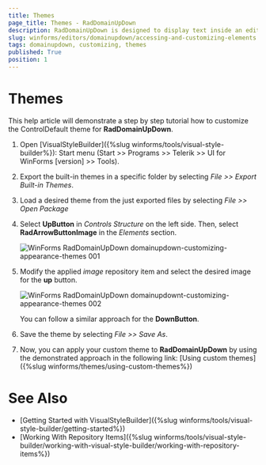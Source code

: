 ```yaml
---
title: Themes
page_title: Themes - RadDomainUpDown
description: RadDomainUpDown is designed to display text inside an editor like a text-box and sets a text string from a list of choices. 
slug: winforms/editors/domainupdown/accessing-and-customizing-elements
tags: domainupdown, customizing, themes
published: True
position: 1 
---
```


# Themes

This help article will demonstrate a step by step tutorial how to customize the ControlDefault theme for **RadDomainUpDown**. 

1. Open [VisualStyleBuilder]({%slug winforms/tools/visual-style-builder%}): Start menu (Start >> Programs >> Telerik >> UI for WinForms [version] >> Tools).

1. Export the built-in themes in a specific folder by selecting *File >> Export Built-in Themes*.

1. Load a desired theme from the just exported files by selecting *File >> Open Package*

1. Select **UpButton** in *Controls Structure* on the left side. Then, select **RadArrowButtonImage** in the *Elements* section.

	![WinForms RadDomainUpDown domainupdown-customizing-appearance-themes 001](images/domainupdown-customizing-appearance-themes001.png)

1. Modify the applied *image* repository item and select the desired image for the **up** button. 

	![WinForms RadDomainUpDown domainupdownt-customizing-appearance-themes 002](images/domainupdown-customizing-appearance-themes002.png)
	
	You can follow a similar approach for the **DownButton**.

1. Save the theme by selecting *File >> Save As*.

1. Now, you can apply your custom theme to **RadDomainUpDown** by using the demonstrated approach in the following link: [Using custom themes]({%slug winforms/themes/using-custom-themes%})

# See Also 

* [Getting Started with VisualStyleBuilder]({%slug winforms/tools/visual-style-builder/getting-started%})
* [Working With Repository Items]({%slug winforms/tools/visual-style-builder/working-with-visual-style-builder/working-with-repository-items%})
